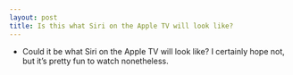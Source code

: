```yaml
---
layout: post
title: Is this what Siri on the Apple TV will look like?
---
```

* Could it be what Siri on the Apple TV will look like? I certainly hope not, but it’s pretty fun to watch nonetheless.

